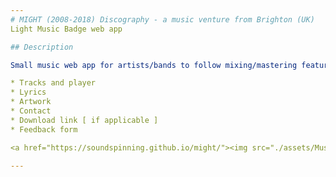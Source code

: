 ```yaml
---
# MIGHT (2008-2018) Discography - a music venture from Brighton (UK)
Light Music Badge web app

## Description

Small music web app for artists/bands to follow mixing/mastering featuring:

* Tracks and player
* Lyrics
* Artwork
* Contact
* Download link [ if applicable ]
* Feedback form

<a href="https://soundspinning.github.io/might/"><img src="./assets/Music-Badge-sm.jpg" alt="MIGHT Music Badge"></a>

---
```

